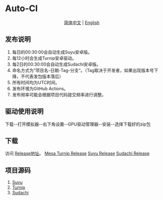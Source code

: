# Auto-CI

<p align="center">
<a href="./README.md">简体中文</a> | <a href="./README_EN.md">English</a>
</p>

## 发布说明

1. 每日的00:30:00会自动生成Suyu安卓版。
2. 每12小时会生成Turnip安卓驱动。
3. 每2日的00:30:00会自动生成Sudachi安卓版。
4. 命名方式为”项目名-日期-Tag-分支“。（Tag取决于开发者，如果出现版本号下降，不代表发包版本落后）
5. 所有时间均为UTC时间。
6. 发布环境为GitHub Actions。
7. 发布频率可能会根据项目代码提交频率进行调整。

## 驱动使用说明

下载--打开模拟器--右下角设置--GPU驱动管理器--安装--选择下载好的zip包

## 下载

访问 [Release地址](https://github.com/ImpXada/Auto-CI/releases)。
[Mesa Turnip Release](https://github.com/ImpXada/Auto-CI/releases/tag/turnip)
[Suyu Release](https://github.com/ImpXada/Auto-CI/releases/tag/suyu)
[Sudachi Release](https://github.com/ImpXada/Auto-CI/releases/tag/sudachi)

## 项目源码

1. [Suyu](https://git.suyu.dev/suyu/suyu)
2. [Turnip](https://gitlab.freedesktop.org/mesa/mesa)
3. [Sudachi](https://github.com/sudachi-emu/sudachi)
